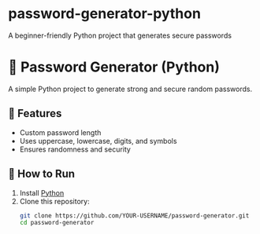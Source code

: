 # password-generator-python
A beginner-friendly Python project that generates secure passwords
# 🔐 Password Generator (Python)

A simple Python project to generate strong and secure random passwords.

## 🚀 Features
- Custom password length
- Uses uppercase, lowercase, digits, and symbols
- Ensures randomness and security

## 📌 How to Run
1. Install [Python](https://www.python.org/downloads/)
2. Clone this repository:
   ```bash
   git clone https://github.com/YOUR-USERNAME/password-generator.git
   cd password-generator

